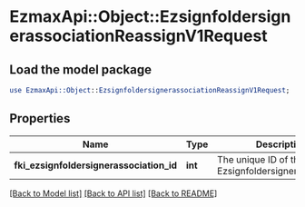# EzmaxApi::Object::EzsignfoldersignerassociationReassignV1Request

## Load the model package
```perl
use EzmaxApi::Object::EzsignfoldersignerassociationReassignV1Request;
```

## Properties
Name | Type | Description | Notes
------------ | ------------- | ------------- | -------------
**fki_ezsignfoldersignerassociation_id** | **int** | The unique ID of the Ezsignfoldersignerassociation | [optional] 

[[Back to Model list]](../README.md#documentation-for-models) [[Back to API list]](../README.md#documentation-for-api-endpoints) [[Back to README]](../README.md)


